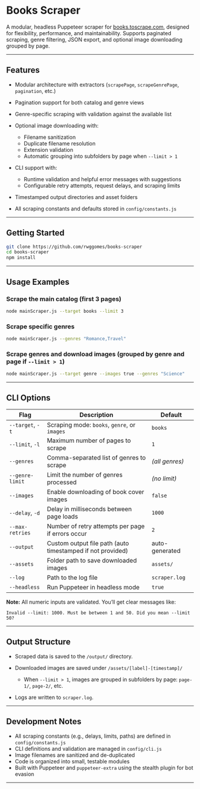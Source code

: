 # Books Scraper

A modular, headless Puppeteer scraper for [books.toscrape.com](https://books.toscrape.com/), designed for flexibility, performance, and maintainability. Supports paginated scraping, genre filtering, JSON export, and optional image downloading grouped by page.

---

## Features

* Modular architecture with extractors (`scrapePage`, `scrapeGenrePage`, `pagination`, etc.)
* Pagination support for both catalog and genre views
* Genre-specific scraping with validation against the available list
* Optional image downloading with:

  * Filename sanitization
  * Duplicate filename resolution
  * Extension validation
  * Automatic grouping into subfolders by page when `--limit > 1`
* CLI support with:

  * Runtime validation and helpful error messages with suggestions
  * Configurable retry attempts, request delays, and scraping limits
* Timestamped output directories and asset folders
* All scraping constants and defaults stored in `config/constants.js`

---

## Getting Started

```bash
git clone https://github.com/rwggomes/books-scraper
cd books-scraper
npm install
```

---

## Usage Examples

### Scrape the main catalog (first 3 pages)

```bash
node mainScraper.js --target books --limit 3
```

### Scrape specific genres

```bash
node mainScraper.js --genres "Romance,Travel"
```

### Scrape genres and download images (grouped by genre and page if `--limit > 1`)

```bash
node mainScraper.js --target genre --images true --genres "Science"
```

---

## CLI Options

| Flag             | Description                                                | Default        |
| ---------------- | ---------------------------------------------------------- | -------------- |
| `--target`, `-t` | Scraping mode: `books`, `genre`, or `images`               | `books`        |
| `--limit`, `-l`  | Maximum number of pages to scrape                          | `1`            |
| `--genres`       | Comma-separated list of genres to scrape                   | *(all genres)* |
| `--genre-limit`  | Limit the number of genres processed                       | *(no limit)*   |
| `--images`       | Enable downloading of book cover images                    | `false`        |
| `--delay`, `-d`  | Delay in milliseconds between page loads                   | `1000`         |
| `--max-retries`  | Number of retry attempts per page if errors occur          | `2`            |
| `--output`       | Custom output file path (auto timestamped if not provided) | auto-generated |
| `--assets`       | Folder path to save downloaded images                      | `assets/`      |
| `--log`          | Path to the log file                                       | `scraper.log`  |
| `--headless`     | Run Puppeteer in headless mode                             | `true`         |

**Note:** All numeric inputs are validated. You’ll get clear messages like:

```
Invalid --limit: 1000. Must be between 1 and 50. Did you mean --limit 50?
```

---

## Output Structure

* Scraped data is saved to the `/output/` directory.
* Downloaded images are saved under `/assets/[label]-[timestamp]/`

  * When `--limit > 1`, images are grouped in subfolders by page: `page-1/`, `page-2/`, etc.
* Logs are written to `scraper.log`.

---

## Development Notes

* All scraping constants (e.g., delays, limits, paths) are defined in `config/constants.js`
* CLI definitions and validation are managed in `config/cli.js`
* Image filenames are sanitized and de-duplicated
* Code is organized into small, testable modules
* Built with Puppeteer and `puppeteer-extra` using the stealth plugin for bot evasion

---
